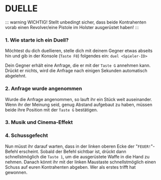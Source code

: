 # DUELLE

::: warning WICHTIG!
Stellt unbedingt sicher, dass beide Kontrahenten vorab einen Revolver/eine Pistole im Holster ausgerüstet haben!
:::

### 1. Wie starte ich ein Duell?

Möchtest du dich duellieren, stelle dich mit deinem Gegner etwas abseits hin und gib in der Konsole (`Taste F8`) folgendes ein: `duel <Spieler-ID>`

Dein Gegner erhält eine Anfrage, die er mit der `Taste G` annehmen kann. Drückt er nichts, wird die Anfrage nach einigen Sekunden automatisch abgelehnt. 

### 2. Anfrage wurde angenommen

Wurde die Anfrage angenommen, so lauft ihr ein Stück weit auseinander. Wenn ihr der Meinung seid, genug Abstand aufgebaut zu haben, müssen beide ihre Position mit der `Taste G` bestätigen.

### 3. Musik und Cinema-Effekt

### 4. Schussgefecht 

Nun müsst ihr darauf warten, dass in der linken oberen Ecke der "`FEUER!`"-Befehl erscheint.
Sobald der Befehl sichtbar ist, drückt dann schnellstmöglich die `Taste 1`, um die ausgerüstete Waffe in die Hand zu nehmen. Danach könnt ihr mit der linken Maustaste schnellstmöglich einen Schuss auf euren Kontrahenten abgeben. Wer als erstes trifft hat gewonnen.